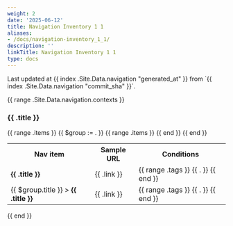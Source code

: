 ```yaml
---
weight: 2
date: '2025-06-12'
title: Navigation Inventory 1 1
aliases:
- /docs/navigation-inventory_1_1/
description: ''
linkTitle: Navigation Inventory 1 1
type: docs
---
```


<div class="alert alert-primary">
Last updated at {{ index .Site.Data.navigation "generated_at" }}
from `{{ index .Site.Data.navigation "commit_sha" }}`.
</div>

{{ range .Site.Data.navigation.contexts }}

### {{ .title }}

<table>
<tr>
<th>Nav item</th>
<th>Sample URL</th>
<th>Conditions</th>
{{ range .items }}
{{ $group := . }}
<tr>
<td><strong>{{ .title }}</strong></td>
<td>{{ .link }}</td>
<td>
{{ range .tags }}
<span class="gl-label gl-label-text-light" style="--label-background-color: #428BCA; --label-inset-border: inset 0 0 0 2px #428BCA;">
<span class="gl-link gl-label-link">
<span class="gl-label-text">{{ . }}</span>
</span>
</span>
{{ end }}
</td>
</tr>
{{ range .items }}
<tr>
<td>{{ $group.title }} &gt; <strong>{{ .title }}</strong></td>
<td>{{ .link }}</td>
<td>
{{ range .tags }}
<span class="gl-label gl-label-text-light" style="--label-background-color: #428BCA; --label-inset-border: inset 0 0 0 2px #428BCA;">
<span class="gl-link gl-label-link">
<span class="gl-label-text">{{ . }}</span>
</span>
</span>
{{ end }}
</td>
</tr>
{{ end }}
{{ end }}
</table>
{{ end }}
